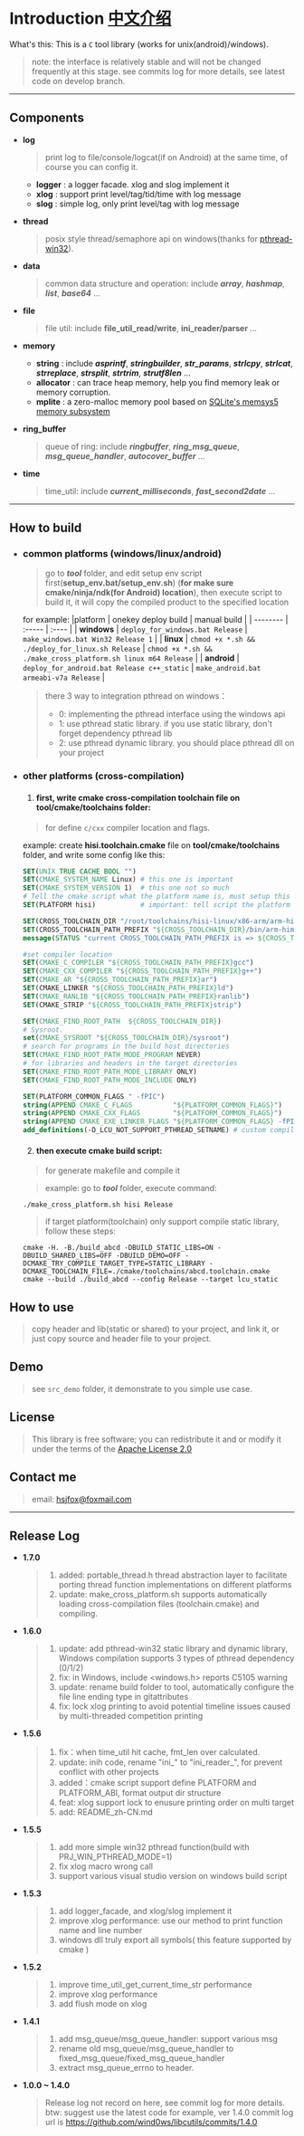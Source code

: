 # Introduction [中文介绍](https://github.com/wind0ws/libcutils/blob/master/README_zh-CN.md)
  What's this: This is a `C` tool library (works for unix(android)/windows).
  > note: the interface is relatively stable and will not be changed frequently at this stage. see commits log for more details, see latest code on develop branch.

----
## Components
* **log**
  > print log to file/console/logcat(if on Android) at the same time, of course you can config it.
  
  *  **logger** : a logger facade. xlog and slog implement it
  *  **xlog** : support print level/tag/tid/time with log message
  *  **slog** : simple log, only print level/tag with log message

* **thread**
  > posix style thread/semaphore api on windows(thanks for [pthread-win32](https://sourceforge.net/projects/pthreads4w/)). 

* **data**
  > common data structure and operation: include ***array***, ***hashmap***, ***list***, ***base64*** ...

* **file**
  > file util: include **file_util_read/write**, **ini_reader/parser** ...

* **memory**
   *  **string** : include ***asprintf***, ***stringbuilder***, ***str_params***, ***strlcpy***, ***strlcat***, ***strreplace***, ***strsplit***, ***strtrim***, ***strutf8len*** ...
   *  **allocator** : can trace heap memory, help you find memory leak or memory corruption.
   *  **mplite** : a zero-malloc memory pool based on [SQLite's memsys5 memory subsystem](https://github.com/hannes/sqlite-simplified/blob/master/mem5.c)

* **ring_buffer**
  > queue of ring: include ***ringbuffer***, ***ring_msg_queue***, ***msg_queue_handler***, ***autocover_buffer*** ...

* **time**
  > time_util: include ***current_milliseconds***, ***fast_second2date*** ...

----
## How to build
  
  * ### common platforms (windows/linux/android)
    > go to ***tool***  folder, and edit setup env script first(**setup_env.bat/setup_env.sh**)
	(**for make sure cmake/ninja/ndk(for Android) location**), 
	then execute script to build it, it will copy the compiled product to the specified location
    
    for example:
    |platform     | onekey deploy build                                 | manual build                                                    |
    | --------    | :-----                                              | :----                                                           |
    | **windows** | `deploy_for_windows.bat Release`                    | ` make_windows.bat Win32 Release 1 `                            |
    | **linux**   | `chmod +x *.sh && ./deploy_for_linux.sh Release`    | ` chmod +x *.sh && ./make_cross_platform.sh linux m64 Release ` |
    | **android** | `deploy_for_android.bat Release c++_static`         | ` make_android.bat armeabi-v7a Release `                        |
	
    > there 3 way to integration pthread on windows：
    > * 0: implementing the pthread interface using the windows api
    > * 1: use pthread static library. if you use static library, don't forget dependency pthread lib
    > * 2: use pthread dynamic library. you should place pthread dll on your project
  
  * ### other platforms (cross-compilation)
    1. #### first, write cmake cross-compilation toolchain file on **tool/cmake/toolchains** folder:
      > for define `c/cxx` compiler location and flags.
      
      example: create **hisi.toolchain.cmake** file on **tool/cmake/toolchains** folder,
               and write some config like this:
      ```cmake
      SET(UNIX TRUE CACHE BOOL "")
      SET(CMAKE_SYSTEM_NAME Linux) # this one is important
      SET(CMAKE_SYSTEM_VERSION 1)  # this one not so much
	  # Tell the cmake script what the platform name is, must setup this for cross compile
      SET(PLATFORM hisi)           # important: tell script the platform name
      
      SET(CROSS_TOOLCHAIN_DIR "/root/toolchains/hisi-linux/x86-arm/arm-himix100-linux")
      SET(CROSS_TOOLCHAIN_PATH_PREFIX "${CROSS_TOOLCHAIN_DIR}/bin/arm-himix100-linux-")
      message(STATUS "current CROSS_TOOLCHAIN_PATH_PREFIX is => ${CROSS_TOOLCHAIN_PATH_PREFIX}")
      
      #set compiler location
      SET(CMAKE_C_COMPILER "${CROSS_TOOLCHAIN_PATH_PREFIX}gcc")
      SET(CMAKE_CXX_COMPILER "${CROSS_TOOLCHAIN_PATH_PREFIX}g++")
      SET(CMAKE_AR "${CROSS_TOOLCHAIN_PATH_PREFIX}ar")
      SET(CMAKE_LINKER "${CROSS_TOOLCHAIN_PATH_PREFIX}ld")
      SET(CMAKE_RANLIB "${CROSS_TOOLCHAIN_PATH_PREFIX}ranlib")
      SET(CMAKE_STRIP "${CROSS_TOOLCHAIN_PATH_PREFIX}strip")
      
      SET(CMAKE_FIND_ROOT_PATH  ${CROSS_TOOLCHAIN_DIR})
      # Sysroot.
      set(CMAKE_SYSROOT "${CROSS_TOOLCHAIN_DIR}/sysroot")
      # search for programs in the build host directories
      SET(CMAKE_FIND_ROOT_PATH_MODE_PROGRAM NEVER)
      # for libraries and headers in the target directories
      SET(CMAKE_FIND_ROOT_PATH_MODE_LIBRARY ONLY)
      SET(CMAKE_FIND_ROOT_PATH_MODE_INCLUDE ONLY)
      
      SET(PLATFORM_COMMON_FLAGS " -fPIC")
      string(APPEND CMAKE_C_FLAGS          "${PLATFORM_COMMON_FLAGS}")
      string(APPEND CMAKE_CXX_FLAGS        "${PLATFORM_COMMON_FLAGS}")
      string(APPEND CMAKE_EXE_LINKER_FLAGS "${PLATFORM_COMMON_FLAGS} -fPIE")
      add_definitions(-D_LCU_NOT_SUPPORT_PTHREAD_SETNAME) # custom compile definitions
      ```
  
    2. #### then execute cmake build script:
      > for generate makefile and compile it
      
      > example: go to ***tool*** folder, execute command:
      ```shell
	  ./make_cross_platform.sh hisi Release
      ```
      > if target platform(toolchain) only support compile static library, follow these steps:
      ```shell
      cmake -H. -B./build_abcd -DBUILD_STATIC_LIBS=ON -DBUILD_SHARED_LIBS=OFF -DBUILD_DEMO=OFF -DCMAKE_TRY_COMPILE_TARGET_TYPE=STATIC_LIBRARY -DCMAKE_TOOLCHAIN_FILE=./cmake/toolchains/abcd.toolchain.cmake
      cmake --build ./build_abcd --config Release --target lcu_static
      ```

## How to use
  >  copy header and lib(static or shared) to your project, and link it,
  or just copy source and header file to your project.

## Demo
  > see `src_demo` folder, it demonstrate to you simple use case.

## License
  > This library is free software; you can redistribute it and or modify it under the terms of the [Apache License 2.0](https://github.com/wind0ws/libcutils/blob/master/LICENSE)

## Contact me
  > email: <hsjfox@foxmail.com>

----
## Release Log

* **1.7.0**
  > 1. added: portable_thread.h thread abstraction layer to facilitate porting thread function implementations on different platforms
  > 2. update: make_cross_platform.sh supports automatically loading cross-compilation files (toolchain.cmake) and compiling.

* **1.6.0**
  > 1. update: add pthread-win32 static library and dynamic library, Windows compilation supports 3 types of pthread dependency (0/1/2) 
  > 2. fix: in Windows, include <windows.h> reports C5105 warning
  > 3. update: rename build folder to tool, automatically configure the file line ending type in gitattributes
  > 4. fix: lock xlog printing to avoid potential timeline issues caused by multi-threaded competition printing

* **1.5.6**
  > 1. fix：when time_util hit cache, fmt_len over calculated.
  > 2. update: inih code, rename "ini_" to "ini_reader_", for prevent conflict with other projects
  > 3. added：cmake script support define PLATFORM and PLATFORM_ABI, format output dir structure
  > 4. feat: xlog support lock to enusure printing order on multi target
  > 5. add: README_zh-CN.md
  
* **1.5.5**
  > 1. add more simple win32 pthread function(build with PRJ_WIN_PTHREAD_MODE=1)
  > 2. fix xlog macro wrong call
  > 3. support various visual studio version on windows build script

* **1.5.3**
  > 1. add logger_facade, and xlog/slog implement it
  > 2. improve xlog performance: use our method to print function name and line number
  > 3. windows dll truly export all symbols( this feature supported by cmake )

* **1.5.2**
  > 1. improve time_util_get_current_time_str performance
  > 2. improve xlog performance
  > 3. add flush mode on xlog

* **1.4.1**
  > 1. add msg_queue/msg_queue_handler: support various msg
  > 2. rename old msg_queue/msg_queue_handler to fixed_msg_queue/fixed_msg_queue_handler
  > 3. extract msg_queue_errno to header.

* **1.0.0 ~ 1.4.0**
  > Release log not record on here, see commit log for more details. btw: suggest use the latest code
  >    for example, ver 1.4.0 commit log url is https://github.com/wind0ws/libcutils/commits/1.4.0
  
